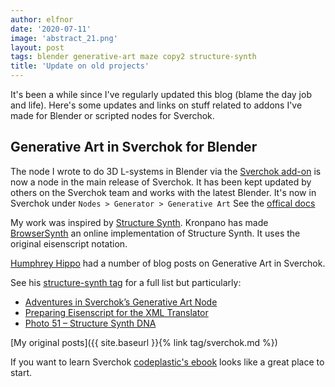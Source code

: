 ```yaml
---
author: elfnor
date: '2020-07-11'
image: 'abstract_21.png'
layout: post
tags: blender generative-art maze copy2 structure-synth
title: 'Update on old projects'
---
```


It's been a while since I've regularly updated this blog (blame the day job and life). Here's some updates and links on stuff related to addons I've made for Blender or scripted nodes for Sverchok.

## Generative Art in Sverchok for Blender

The node I wrote to do 3D L-systems in Blender via the [Sverchok add-on](http://nikitron.cc.ua/sverch/html/main.html) is now a node in the main release of Sverchok.  It has been kept updated  by others on the Sverchok team and works with the latest Blender. It's now in Sverchok under `Nodes > Generator > Generative Art` See the [offical docs](https://sverchok.readthedocs.io/en/latest/nodes/generators_extended/generative_art.html)

My work was inspired by [Structure Synth](http://structuresynth.sourceforge.net/). Kronpano has  made  [BrowserSynth](https://github.com/kronpano/BrowserSynth) an online implementation of Structure Synth. It uses the original eisenscript notation.

[Humphrey Hippo](https://humphreyhippo.wordpress.com/) had a number of blog posts on Generative Art in Sverchok. 

See his [structure-synth tag](https://humphreyhippo.wordpress.com/category/structure-synth/) for a full list but particularly:

* [Adventures in Sverchok’s Generative Art Node](https://humphreyhippo.wordpress.com/2017/12/13/adventures-in-sverchoks-generative-art-node/)
* [Preparing Eisenscript for the XML Translator](https://humphreyhippo.wordpress.com/2017/12/20/preparing-eisenscript-for-the-xml-translator/)
* [Photo 51 – Structure Synth DNA](https://humphreyhippo.wordpress.com/2018/02/20/photo-51-structure-synth-dna/)

[My original posts]({{ site.baseurl }}{% link tag/sverchok.md %})

If you want to learn Sverchok [codeplastic's ebook](http://www.codeplastic.com/learning-sverchok-ebook/) looks like a great place to start. 


